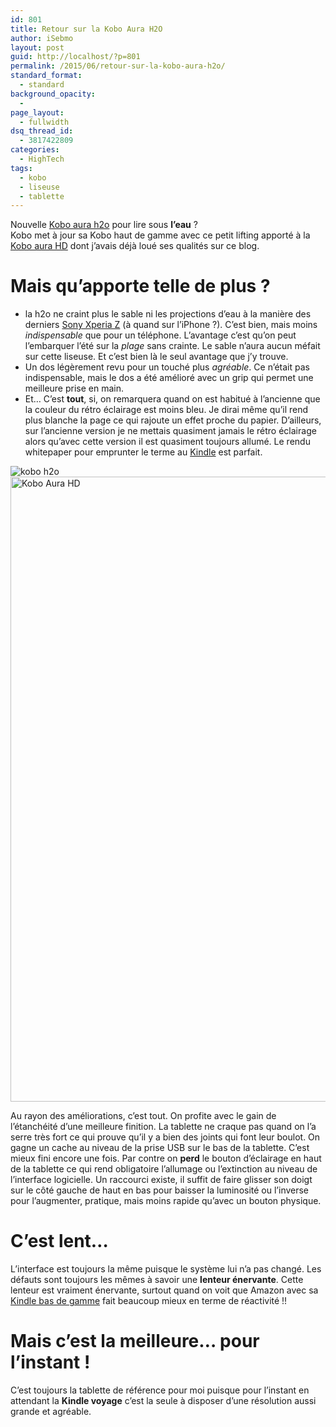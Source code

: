 ```yaml
---
id: 801
title: Retour sur la Kobo Aura H2O
author: iSebmo
layout: post
guid: http://localhost/?p=801
permalink: /2015/06/retour-sur-la-kobo-aura-h2o/
standard_format:
  - standard
background_opacity:
  - 
page_layout:
  - fullwidth
dsq_thread_id:
  - 3817422809
categories:
  - HighTech
tags:
  - kobo
  - liseuse
  - tablette
---
```

Nouvelle [Kobo aura h2o][1] pour lire sous **l’eau** ?  
Kobo met à jour sa Kobo haut de gamme avec ce petit lifting apporté à la [Kobo aura HD][2] dont j’avais déjà loué ses qualités sur ce blog.

# Mais qu’apporte telle de plus ?

  * la h2o ne craint plus le sable ni les projections d’eau à la manière des derniers [Sony Xperia Z][3] (à quand sur l’iPhone ?). C’est bien, mais moins *indispensable* que pour un téléphone. L’avantage c’est qu’on peut l’embarquer l’été sur la *plage* sans crainte. Le sable n’aura aucun méfait sur cette liseuse. Et c’est bien là le seul avantage que j’y trouve.
  * Un dos légèrement revu pour un touché plus *agréable*. Ce n’était pas indispensable, mais le dos a été amélioré avec un grip qui permet une meilleure prise en main.
  * Et… C’est **tout**, si, on remarquera quand on est habitué à l’ancienne que la couleur du rétro éclairage est moins bleu. Je dirai même qu’il rend plus blanche la page ce qui rajoute un effet proche du papier. D’ailleurs, sur l’ancienne version je ne mettais quasiment jamais le rétro éclairage alors qu’avec cette version il est quasiment toujours allumé. Le rendu whitepaper pour emprunter le terme au [Kindle][4] est parfait.

![kobo h2o][5][<img class="aligncenter size-full wp-image-804" src="http://localhost/wp-content/uploads/2015/06/kobo-h2o2.jpg" alt="Kobo Aura HD" width="667" height="1000" />][6]

Au rayon des améliorations, c’est tout. On profite avec le gain de l’étanchéité d’une meilleure finition. La tablette ne craque pas quand on l’a serre très fort ce qui prouve qu’il y a bien des joints qui font leur boulot. On gagne un cache au niveau de la prise USB sur le bas de la tablette. C’est mieux fini encore une fois. Par contre on **perd** le bouton d’éclairage en haut de la tablette ce qui rend obligatoire l’allumage ou l’extinction au niveau de l’interface logicielle. Un raccourci existe, il suffit de faire glisser son doigt sur le côté gauche de haut en bas pour baisser la luminosité ou l’inverse pour l’augmenter, pratique, mais moins rapide qu’avec un bouton physique.

# C&rsquo;est lent&#8230;

L’interface est toujours la même puisque le système lui n’a pas changé. Les défauts sont toujours les mêmes à savoir une **lenteur énervante**. Cette lenteur est vraiment énervante, surtout quand on voit que Amazon avec sa [Kindle bas de gamme][7] fait beaucoup mieux en terme de réactivité !!

# Mais c&rsquo;est la meilleure&#8230; pour l&rsquo;instant !

C’est toujours la tablette de référence pour moi puisque pour l’instant en attendant la **Kindle voyage** c’est la seule à disposer d’une résolution aussi grande et agréable.

 [1]: http://www.amazon.fr/eBook-reader-KOBO-Aura-noir/dp/B00N9ZVN90/ref=sr_1_6?ie=UTF8&qid=1433328993&sr=8-6&keywords=kobo&tag=tfadafr-21
 [2]: http://localhost/2014/10/une-liseuse-mais-pour-quoi-faire/
 [3]: http://www.amazon.fr/Sony-Xperia-Z3-Compact-Smartphone/dp/B00NIGKW6A/ref=sr_1_6?ie=UTF8&qid=1433329079&sr=8-6&keywords=xperia+z&tag=tfadafr-21
 [4]: http://www.amazon.fr/Kindle-Paperwhite-R%C3%A9solution-%C3%A9clairage-int%C3%A9gr%C3%A9/dp/B00JG8GBDM/ref=sr_1_1?ie=UTF8&qid=1433329181&sr=8-1&keywords=kindel&tag=tfadafr-21
 [5]: file:///Users/sebastienmouret/Desktop/export-web/kobo-h2o2.jpg
 [6]: http://localhost/wp-content/uploads/2015/06/kobo-h2o2.jpg
 [7]: http://www.amazon.fr/gp/product/B00KDRUCJY/ref=fs_bour?tag=tfadafr-21